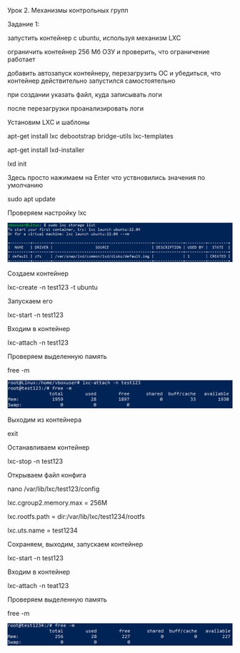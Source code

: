 Урок 2. Механизмы контрольных групп

Задание 1:

запустить контейнер с ubuntu, используя механизм LXC

ограничить контейнер 256 Мб ОЗУ и проверить, что ограничение работает
 
добавить автозапуск контейнеру, перезагрузить ОС и убедиться, что контейнер действительно запустился самостоятельно
 
при создании указать файл, куда записывать логи
 
после перезагрузки проанализировать логи

Установим LXC и шаблоны

apt-get install lxc debootstrap bridge-utils lxc-templates

apt-get install lxd-installer

lxd init

Здесь просто нажимаем на Enter что уствновились значения по умолчанию

sudo apt update

Проверяем настройку lxc

![Pic1](Pictures/Pic1(1).PNG)

Создаем контейнер

lxc-create -n test123 -t ubuntu

Запускаем его

lxc-start -n test123

Входим в контейнер

lxc-attach -n test123

Проверяем выделенную память

free -m

![Pic2](Pictures/Pic2.PNG)

Выходим из контейнера

exit

Останавливаем контейнер

lxc-stop -n test123

Открываем файл конфига

nano /var/lib/lxc/test123/config

lxc.cgroup2.memory.max = 256M

lxc.rootfs.path = dir:/var/lib/lxc/test1234/rootfs

lxc.uts.name = test1234

Сохраняем, выходим, запускаем контейнер

lxc-start -n test123

Входим в контейнер

lxc-attach -n teat123

Проверяем выделенную память

free -m

![Pic3](Pictures/Pic3.PNG)

